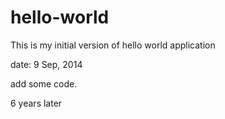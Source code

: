 hello-world
===========

This is my initial version of hello world application

date: 9 Sep, 2014

add some code.

6 years later
